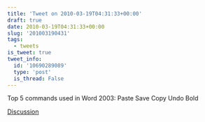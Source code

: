 ```yaml
---
title: 'Tweet on 2010-03-19T04:31:33+00:00'
draft: true
date: 2010-03-19T04:31:33+00:00
slug: '201003190431'
tags:
  - tweets
is_tweet: true
tweet_info:
  id: '10690289089'
  type: 'post'
  is_thread: False
---
```




Top 5 commands used in Word 2003: Paste Save Copy Undo Bold

[Discussion](https://x.com/sytelus/status/10690289089)
